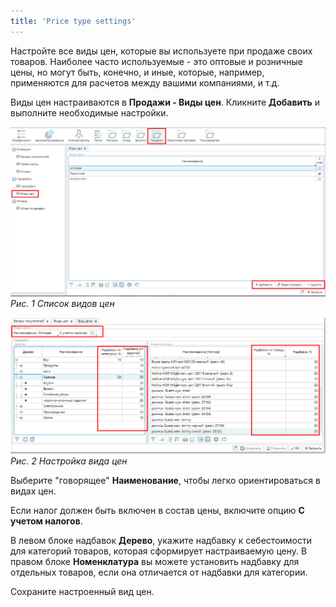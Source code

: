 ```yaml
---
title: 'Price type settings'
---
```


Настройте все виды цен, которые вы используете при продаже своих товаров. Наиболее часто используемые - это оптовые и розничные цены, но могут быть, конечно, и иные, которые, например, применяются для расчетов между вашими компаниями, и т.д.

Виды цен настраиваются в **Продажи - Виды цен**. Кликните **Добавить** и выполните необходимые настройки.

![](images/Price_type_settings_1.png)
*Рис. 1 Список видов цен*

  

![](images/Price_type_settings_2.png)
*Рис. 2 Настройка вида цен*

  

Выберите "говорящее" **Наименование**, чтобы легко ориентироваться в видах цен.

Если налог должен быть включен в состав цены, включите опцию **С учетом налогов**.

В левом блоке надбавок **Дерево**, укажите надбавку к себестоимости для категорий товаров, которая сформирует настраиваемую цену. В правом блоке **Номенклатура** вы можете установить надбавку для отдельных товаров, если она отличается от надбавки для категории.

Сохраните настроенный вид цен.

  



  
